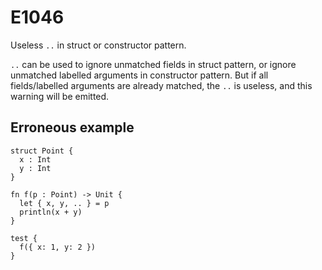 # E1046

Useless `..` in struct or constructor pattern.

`..` can be used to ignore unmatched fields in struct pattern,
or ignore unmatched labelled arguments in constructor pattern.
But if all fields/labelled arguments are already matched, the `..` is useless,
and this warning will be emitted.

## Erroneous example
```moonbit
struct Point {
  x : Int
  y : Int
}

fn f(p : Point) -> Unit {
  let { x, y, .. } = p
  println(x + y)
}

test {
  f({ x: 1, y: 2 })
}
```
